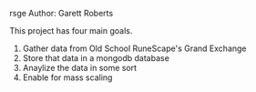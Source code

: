 rsge
Author: Garett Roberts

This project has four main goals.

1) Gather data from Old School RuneScape's Grand Exchange
2) Store that data in a mongodb database
3) Anaylize the data in some sort
4) Enable for mass scaling
